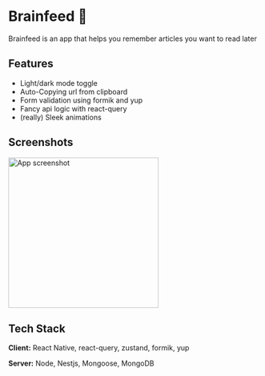 # Brainfeed 🧠

Brainfeed is an app that helps you remember articles you want to read later

## Features

-   Light/dark mode toggle
-   Auto-Copying url from clipboard
-   Form validation using formik and yup
-   Fancy api logic with react-query
-   (really) Sleek animations

## Screenshots

<img src="https://i.imgur.com/cjNRXuH.png" width="300" alt="App screenshot" />

## Tech Stack

**Client:** React Native, react-query, zustand, formik, yup

**Server:** Node, Nestjs, Mongoose, MongoDB
